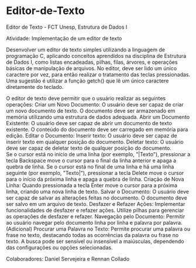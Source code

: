 # Editor-de-Texto
Editor de Texto - FCT Unesp, Estrutura de Dados I

Atividade: Implementação de um editor de texto

Desenvolver um editor de texto simples utilizando a linguagem de programação C, aplicando conceitos aprendidos na disciplina de Estrutura de Dados I, como listas encadeadas, pilhas, filas, árvores, e operações básicas de manipulação de arquivos. No editor, deve ser lido um único caractere por vez, para então realizar o tratamento das teclas pressionadas. Uma sugestão é utilizar a função getch() que lê um único caractere diretamente do teclado.

O editor de texto deve permitir que o usuário realizar as seguintes operações:
Criar um Novo Documento: O usuário deve ser capaz de criar um novo documento de texto. O documento deve ser armazenado em memória utilizando uma estrutura de dados adequada.
Abrir um Documento Existente: O usuário deve ser capaz de abrir um documento de texto existente. O conteúdo do documento deve ser carregado em memória para edição.
Editar o Documento: 
Inserir texto: O usuário deve ser capaz de inserir texto em qualquer posição do documento. 
Deletar texto: O usuário deve ser capaz de deletar texto de qualquer posição do documento.  
Se o cursor está no início de uma linha (por exemplo, "|Texto"), pressionar a tecla Backspace move o cursor para o final da linha anterior e apaga a quebra de linha.
Se o cursor está no final de uma linha e há uma linha seguinte (por exemplo, "Texto|"), pressionar a tecla Delete move o cursor para o início da próxima linha e apaga a quebra de linha.
Criação de Nova Linha:
Quando pressionada a tecla Enter move o cursor para a próxima linha, criando uma nova linha de texto.
Salvar o Documento: O usuário deve ser capaz de salvar as alterações feitas no documento. O documento deve ser salvo em um arquivo de texto.
Desfazer e Refazer Ações: Implementar funcionalidades de desfazer e refazer ações. Utilize pilhas para gerenciar as operações de desfazer e refazer.
Navegação pelo Documento: Permitir ao usuário navegar pelo documento linha por linha e palavra por palavra.
(Adicional) Procurar uma Palavra no Texto:  Permite procurar uma palavra ou frase no texto, destacando todas as ocorrências da palavra ou frase no texto. A busca pode ser sensível ou insensível a maiúsculas, dependendo das configurações ou opções selecionadas.

Colaboradores: Daniel Servejeira e Rennan Collado
